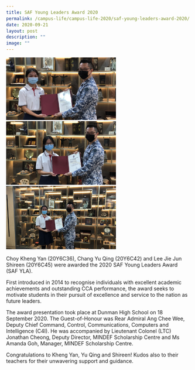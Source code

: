 ```yaml
---
title: SAF Young Leaders Award 2020
permalink: /campus-life/campus-life-2020/saf-young-leaders-award-2020/
date: 2020-09-21
layout: post
description: ""
image: ""
---
```

<img src="/images/shireenlee.jpg" 
         style="width:300px"
	/>
<br>
<img src="/images/choykhengyan.jpg" 
         style="width:300px"
	/>
<br>
<img src="/images/changyuqing.jpg" 
         style="width:300px"
	/>
<br>



Choy Kheng Yan (20Y6C36), Chang Yu Qing (20Y6C42) and Lee Jie Jun Shireen (20Y6C45) were awarded the 2020 SAF Young Leaders Award (SAF YLA).

First introduced in 2014 to recognise individuals with excellent academic achievements and outstanding CCA performance, the award seeks to motivate students in their pursuit of excellence and service to the nation as future leaders.

The award presentation took place at Dunman High School on 18 September 2020. The Guest-of-Honour was Rear Admiral Ang Chee Wee, Deputy Chief Command, Control, Communications, Computers and Intelligence (C4I). He was accompanied by Lieutenant Colonel (LTC) Jonathan Cheong, Deputy Director, MINDEF Scholarship Centre and Ms Amanda Goh, Manager, MINDEF Scholarship Centre.

Congratulations to Kheng Yan, Yu Qing and Shireen! Kudos also to their teachers for their unwavering support and guidance.